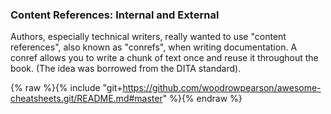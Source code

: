 ### Content References: Internal and External

Authors, especially technical writers, really wanted to use "content references", also known as "conrefs", when writing documentation. A conref allows you to write a chunk of text once and reuse it throughout the book. (The idea was borrowed from the DITA standard).


{% raw %}{% include "git+https://github.com/woodrowpearson/awesome-cheatsheets.git/README.md#master" %}{% endraw %}
